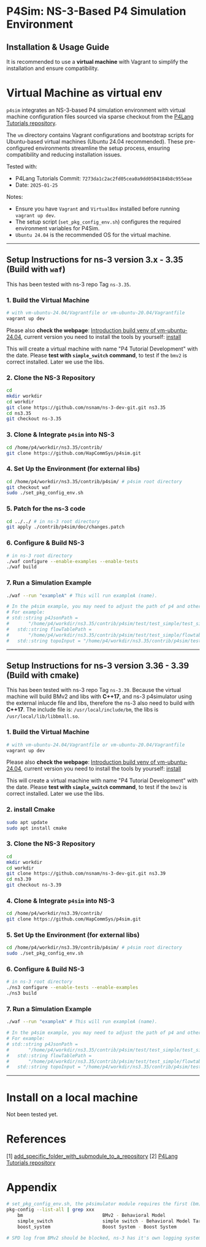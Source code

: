 # P4Sim: NS-3-Based P4 Simulation Environment

## Installation & Usage Guide

It is recommended to use a **virtual machine** with Vagrant to simplify the installation and ensure compatibility. 

# Virtual Machine as virtual env ##

`p4sim` integrates an NS-3-based P4 simulation environment with virtual machine configuration files sourced via sparse checkout from the [P4Lang Tutorials repository](https://github.com/p4lang/tutorials/tree/master).  

The `vm` directory contains Vagrant configurations and bootstrap scripts for Ubuntu-based virtual machines (Ubuntu 24.04 recommended). These pre-configured environments streamline the setup process, ensuring compatibility and reducing installation issues.  

Tested with:  
- P4Lang Tutorials Commit: `7273da1c2ac2fd05cea0a9dd0504184b8c955eae`  
- Date: `2025-01-25`

Notes:  
- Ensure you have `Vagrant` and `VirtualBox` installed before running `vagrant up dev`.
- The setup script (`set_pkg_config_env.sh`) configures the required environment variables for P4Sim.
- `Ubuntu 24.04` is the recommended OS for the virtual machine.

---

## Setup Instructions for ns-3 version 3.x - 3.35 (Build with `waf`)  

This has been tested with ns-3 repo Tag `ns-3.35`.

### 1. Build the Virtual Machine  
```bash
# with vm-ubuntu-24.04/Vagrantfile or vm-ubuntu-20.04/Vagrantfile
vagrant up dev
```

Please also **check the webpage**: [Introduction build venv of vm-ubuntu-24.04](https://github.com/p4lang/tutorials/tree/7273da1c2ac2fd05cea0a9dd0504184b8c955eae/vm-ubuntu-24.04#introduction), current version you need to install the tools by yourself: [install](https://github.com/p4lang/tutorials/tree/7273da1c2ac2fd05cea0a9dd0504184b8c955eae/vm-ubuntu-24.04#installing-open-source-p4-development-tools-on-the-vm)

This will create a virtual machine with name "P4 Tutorial Development" with the date. Please **test with `simple_switch` command**, to test if the `bmv2` is correct installed. Later we use the libs.

### 2. Clone the NS-3 Repository  
```bash
cd
mkdir workdir
cd workdir
git clone https://github.com/nsnam/ns-3-dev-git.git ns3.35
cd ns3.35
git checkout ns-3.35 
```

### 3. Clone & Integrate `p4sim` into NS-3  
```bash
cd /home/p4/workdir/ns3.35/contrib/
git clone https://github.com/HapCommSys/p4sim.git
```

### 4. Set Up the Environment (for external libs)
```bash
cd /home/p4/workdir/ns3.35/contrib/p4sim/ # p4sim root directory
git checkout waf
sudo ./set_pkg_config_env.sh
```

### 5. Patch for the ns-3 code
```bash
cd ../../ # in ns-3 root directory
git apply ./contrib/p4sim/doc/changes.patch 
```

### 6. Configure & Build NS-3  
```bash
# in ns-3 root directory
./waf configure --enable-examples --enable-tests
./waf build
```

### 7. Run a Simulation Example  
```bash
./waf --run "exampleA" # This will run exampleA (name).

# In the p4sim example, you may need to adjust the path of p4 and other files.
# For example:
# std::string p4JsonPath =
#       "/home/p4/workdir/ns3.35/contrib/p4sim/test/test_simple/test_simple.json";
#   std::string flowTablePath =
#       "/home/p4/workdir/ns3.35/contrib/p4sim/test/test_simple/flowtable_0.txt";
#   std::string topoInput = "/home/p4/workdir/ns3.35/contrib/p4sim/test/test_simple/topo.txt";
```

---

## Setup Instructions for ns-3 version 3.36 - 3.39 (Build with cmake)

This has been tested with ns-3 repo Tag `ns-3.39`. Because the virtual machine will build BMv2 and libs with **C++17**, and ns-3 p4simulator using the external inlucde file and libs, therefore the ns-3 also need to build with **C++17**.
The include file is: `/usr/local/include/bm`, the libs is `/usr/local/lib/libbmall.so`.


### 1. Build the Virtual Machine  
```bash
# with vm-ubuntu-24.04/Vagrantfile or vm-ubuntu-20.04/Vagrantfile
vagrant up dev
```

Please also **check the webpage**: [Introduction build venv of vm-ubuntu-24.04](https://github.com/p4lang/tutorials/tree/7273da1c2ac2fd05cea0a9dd0504184b8c955eae/vm-ubuntu-24.04#introduction), current version you need to install the tools by yourself: [install](https://github.com/p4lang/tutorials/tree/7273da1c2ac2fd05cea0a9dd0504184b8c955eae/vm-ubuntu-24.04#installing-open-source-p4-development-tools-on-the-vm)

This will create a virtual machine with name "P4 Tutorial Development" with the date. Please **test with `simple_switch` command**, to test if the `bmv2` is correct installed. Later we use the libs.

### 2. install Cmake
```bash
sudo apt update
sudo apt install cmake

```

### 3. Clone the NS-3 Repository  
```bash
cd
mkdir workdir
cd workdir
git clone https://github.com/nsnam/ns-3-dev-git.git ns3.39
cd ns3.39
git checkout ns-3.39
```

### 4. Clone & Integrate `p4sim` into NS-3  
```bash
cd /home/p4/workdir/ns3.39/contrib/
git clone https://github.com/HapCommSys/p4sim.git
```

### 5. Set Up the Environment (for external libs)
```bash
cd /home/p4/workdir/ns3.39/contrib/p4sim/ # p4sim root directory
sudo ./set_pkg_config_env.sh
```

### 6. Configure & Build NS-3  
```bash
# in ns-3 root directory
./ns3 configure --enable-tests --enable-examples
./ns3 build
```

### 7. Run a Simulation Example  
```bash
./waf --run "exampleA" # This will run exampleA (name).

# In the p4sim example, you may need to adjust the path of p4 and other files.
# For example:
# std::string p4JsonPath =
#       "/home/p4/workdir/ns3.35/contrib/p4sim/test/test_simple/test_simple.json";
#   std::string flowTablePath =
#       "/home/p4/workdir/ns3.35/contrib/p4sim/test/test_simple/flowtable_0.txt";
#   std::string topoInput = "/home/p4/workdir/ns3.35/contrib/p4sim/test/test_simple/topo.txt";
```

---

# Install on a local machine

Not been tested yet.

# References

[1] [add_specific_folder_with_submodule_to_a_repository](https://www.reddit.com/r/git/comments/sme7k4/add_specific_folder_with_submodule_to_a_repository/)
[2] [P4Lang Tutorials repository](https://github.com/p4lang/tutorials/tree/master)

# Appendix

```bash
# set_pkg_config_env.sh, the p4simulator module requires the first (bm)
pkg-config --list-all | grep xxx
    bm                             BMv2 - Behavioral Model
    simple_switch                  simple switch - Behavioral Model Target Simple Switch
    boost_system                   Boost System - Boost System

# SPD log from BMv2 should be blocked, ns-3 has it's own logging system.

```
